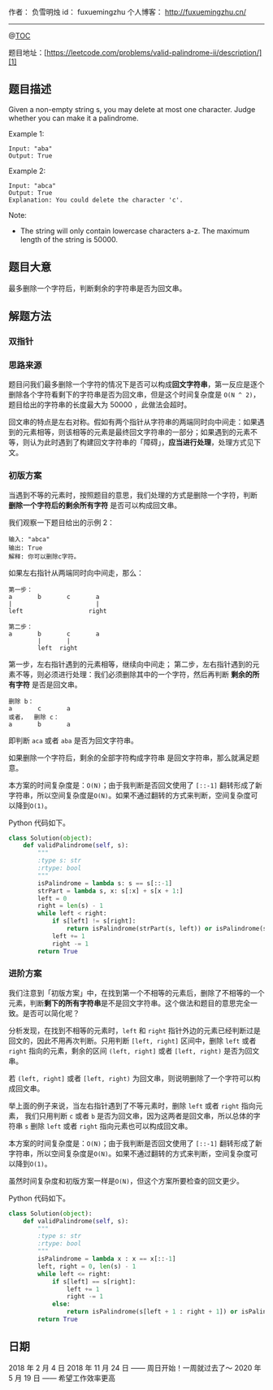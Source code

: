 
作者： 负雪明烛
id：	fuxuemingzhu
个人博客：	http://fuxuemingzhu.cn/

---
@[TOC](目录)

题目地址：[https://leetcode.com/problems/valid-palindrome-ii/description/][1]


## 题目描述

Given a non-empty string s, you may delete at most one character. Judge whether you can make it a palindrome.

Example 1:

    Input: "aba"
    Output: True
    
Example 2:
    
    Input: "abca"
    Output: True
    Explanation: You could delete the character 'c'.

Note:

- The string will only contain lowercase characters a-z. The maximum length of the string is 50000.

## 题目大意

最多删除一个字符后，判断剩余的字符串是否为回文串。

## 解题方法

### 双指针


### 思路来源
题目问我们最多删除一个字符的情况下是否可以构成**回文字符串**，第一反应是逐个删除各个字符看剩下的字符串是否为回文串，但是这个时间复杂度是 `O(N ^ 2)`，题目给出的字符串的长度最大为 50000 ，此做法会超时。

回文串的特点是左右对称。假如有两个指针从字符串的两端同时向中间走：如果遇到的元素相等，则该相等的元素是最终回文字符串的一部分；如果遇到的元素不等，则认为此时遇到了构建回文字符串的「障碍」，**应当进行处理**，处理方式见下文。

### 初版方案

当遇到不等的元素时，按照题目的意思，我们处理的方式是删除一个字符，判断 **删除一个字符后的剩余所有字符** 是否可以构成回文串。

我们观察一下题目给出的示例 2：

    输入: "abca"
    输出: True
    解释: 你可以删除c字符。

如果左右指针从两端同时向中间走，那么：

    第一步：
    a       b       c       a
    |                       |
    left                  right

    第二步：
    a       b       c       a
            |       |
            left  right

第一步，左右指针遇到的元素相等，继续向中间走；
第二步，左右指针遇到的元素不等，则必须进行处理：我们必须删除其中的一个字符，然后再判断 **剩余的所有字符** 是否是回文串。

    删除 b：
    a       c       a
    或者，  删除 c：
    a       b       a

即判断 `aca` 或者 `aba` 是否为回文字符串。

如果删除一个字符后，剩余的全部字符构成字符串 是回文字符串，那么就满足题意。

本方案的时间复杂度是：`O(N)`；由于我判断是否回文使用了 `[::-1]` 翻转形成了新字符串，所以空间复杂度是`O(N)`。如果不通过翻转的方式来判断，空间复杂度可以降到`O(1)`。

Python 代码如下。

```python
class Solution(object):
    def validPalindrome(self, s):
        """
        :type s: str
        :rtype: bool
        """
        isPalindrome = lambda s: s == s[::-1]
        strPart = lambda s, x: s[:x] + s[x + 1:]
        left = 0
        right = len(s) - 1
        while left < right:
            if s[left] != s[right]:
                return isPalindrome(strPart(s, left)) or isPalindrome(strPart(s, right))
            left += 1
            right -= 1
        return True

```

### 进阶方案

我们注意到「初版方案」中，在找到第一个不相等的元素后，删除了不相等的一个元素，判断**剩下的所有字符串**是不是回文字符串。这个做法和题目的意思完全一致。是否可以简化呢？

分析发现，在找到不相等的元素时，`left` 和 `right` 指针外边的元素已经判断过是回文的，因此不用再次判断。只用判断 `[left, right]` 区间中，删除 `left` 或者 `right` 指向的元素，剩余的区间 `(left, right]` 或者 `[left, right)` 是否为回文串。

若 `(left, right]` 或者 `[left, right)` 为回文串，则说明删除了一个字符可以构成回文串。

举上面的例子来说，当左右指针遇到了不等元素时，删除 `left` 或者 `right` 指向元素， 我们只用判断 `c` 或者 `b` 是否为回文串，因为这两者是回文串，所以总体的字符串 `s` 删除 `left` 或者 `right` 指向元素也可以构成回文串。

本方案的时间复杂度是：`O(N)`；由于我判断是否回文使用了 `[::-1]` 翻转形成了新字符串，所以空间复杂度是`O(N)`。如果不通过翻转的方式来判断，空间复杂度可以降到`O(1)`。

虽然时间复杂度和初版方案一样是`O(N)`，但这个方案所要检查的回文更少。

Python 代码如下。

```python
class Solution(object):
    def validPalindrome(self, s):
        """
        :type s: str
        :rtype: bool
        """
        isPalindrome = lambda x : x == x[::-1]
        left, right = 0, len(s) - 1
        while left <= right:
            if s[left] == s[right]:
                left += 1
                right -= 1
            else:
                return isPalindrome(s[left + 1 : right + 1]) or isPalindrome(s[left: right])
        return True
```

## 日期

2018 年 2 月 4 日 
2018 年 11 月 24 日 —— 周日开始！一周就过去了～
2020 年 5 月 19 日 —— 希望工作效率更高

  [1]: https://leetcode.com/problems/valid-palindrome-ii/description/

